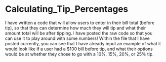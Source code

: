 # Calculating_Tip_Percentages
I have written a code that will allow users to enter in their bill total (before tip), so that they can determine how much they will tip and what their amount total will be after tipping. I have posted the raw code so that you can use it to play around with some numbers!
Within the file that I have posted currently, you can see that I have already input an example of what it would look like if a user had a $100 bill before tip, and what their options would be at whether they chose to go with a 10%, 15%, 20%, or 25% tip.
